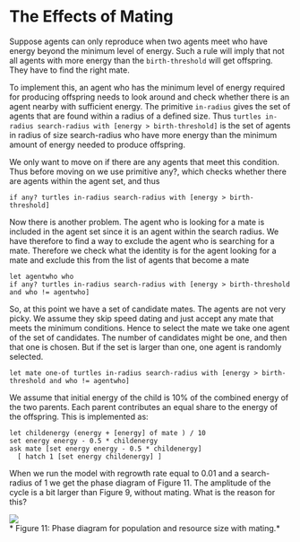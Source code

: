 # The Effects of Mating
Suppose agents can only reproduce when two agents meet who have energy beyond the minimum level of energy. Such a rule will imply that not all agents with more energy than the `birth-threshold` will get offspring. They have to find the right mate.

To implement this, an agent who has the minimum level of energy required for producing offspring needs to look around and check whether there is an agent nearby with sufficient energy. The primitive `in-radius` gives the set of agents that are found within a radius of a defined size. Thus `turtles in-radius search-radius with [energy > birth-threshold]` is the set of agents in radius of size search-radius who have more energy than the minimum amount of energy needed to produce offspring.

We only want to move on if there are any agents that meet this condition. Thus before moving on we use primitive any?, which checks whether there are agents within the agent set, and thus
```
if any? turtles in-radius search-radius with [energy > birth-threshold]
```
Now there is another problem. The agent who is looking for a mate is included in the agent set since it is an agent within the search radius. We have therefore to find a way to exclude the agent who is searching for a mate. Therefore we check what the identity is for the agent looking for a mate and exclude this from the list of agents that become a mate
```
let agentwho who
if any? turtles in-radius search-radius with [energy > birth-threshold and who != agentwho]
```
So, at this point we have a set of candidate mates. The agents are not very picky. We assume they skip speed dating and just accept any mate that meets the minimum conditions. Hence to select the mate we take one agent of the set of candidates. The number of candidates might be one, and then that one is chosen. But if the set is larger than one, one agent is randomly selected.
```
let mate one-of turtles in-radius search-radius with [energy > birth-threshold and who != agentwho]
```
We assume that initial energy of the child is 10% of the combined energy of the two parents. Each parent contributes an equal share to the energy of the offspring. This is implemented as:
```
let childenergy (energy + [energy] of mate ) / 10
set energy energy - 0.5 * childenergy
ask mate [set energy energy - 0.5 * childenergy]
  [ hatch 1 [set energy childenergy] ]
  ```
When we run the model with regrowth rate equal to 0.01 and a search-radius of 1 we get the phase diagram of Figure 11. The amplitude of the cycle is a bit larger than Figure 9, without mating. What is the reason for this?


![](https://raw.githubusercontent.com/comses/intro-to-abm/master/assets/images/Ch_6_Fig_11.png)<br>*
Figure 11: Phase diagram for population and resource size with mating.*


